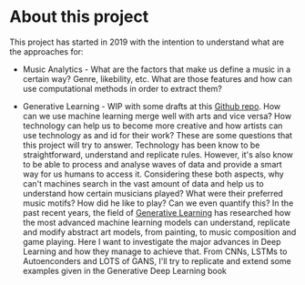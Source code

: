 # About  this project

This project has started in 2019 with the intention to understand what are the approaches for:
* Music Analytics - What are the factors that make us define a music in a certain way? Genre, likebility, etc.
What are those features and how can use computational methods in order to extract them?

* Generative Learning - WIP with some drafts at this [Github repo](https://github.com/caiomiyashiro/GDL_code/tree/master/pytorch).
How can we use machine learning merge well with arts and vice versa? How technology can help us to become more creative and
how artists can use technology as and id for their work? These are some questions that this project will try to answer.
Technology has been know to be straightforward, understand and replicate rules. However, it's also know to be able to process and
analyse waves of data and provide a smart way for us humans to access it. Considering these both aspects, why can't machines
search in the vast amount of data and help us to understand how certain musicians played? What were their preferred music motifs?
How did he like to play? Can we even quantify this? In the past recent years, the field of [Generative Learning](https://www.oreilly.com/library/view/generative-deep-learning/9781492041931/)
has researched how the most advanced machine learning models can understand, replicate and modify abstract art models, from
painting, to music composition and game playing. Here I want to investigate the major advances in Deep Learning and how
they manage to achieve that. From CNNs, LSTMs to Autoenconders and LOTS of GANS, I'll try to replicate and extend some examples
given in the Generative Deep Learning book
